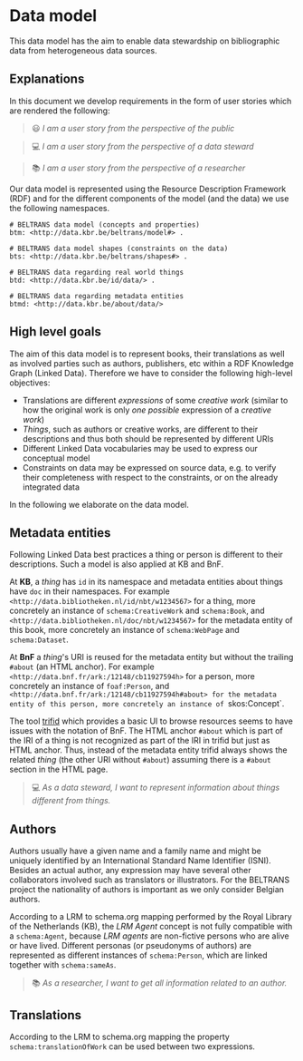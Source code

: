 # Data model

This data model has the aim to enable data stewardship on bibliographic data from heterogeneous data sources.

## Explanations

In this document we develop requirements in the form of user stories which are rendered the following:

> :smiley: *I am a user story from the perspective of the public*

> :computer: *I am a user story from the perspective of a data steward*

> :books: *I am a user story from the perspective of a researcher*

Our data model is represented using the Resource Description Framework (RDF)
and for the different components of the model (and the data) we use the following namespaces.

```
# BELTRANS data model (concepts and properties)
btm: <http://data.kbr.be/beltrans/model#> .

# BELTRANS data model shapes (constraints on the data)
bts: <http://data.kbr.be/beltrans/shapes#> .

# BELTRANS data regarding real world things
btd: <http://data.kbr.be/id/data/> .

# BELTRANS data regarding metadata entities
btmd: <http://data.kbr.be/about/data/>
```

## High level goals

The aim of this data model is to represent books, their translations as well as involved parties such as authors, publishers, etc within a RDF Knowledge Graph (Linked Data).
Therefore we have to consider the following high-level objectives:

* Translations are different *expressions* of some *creative work* (similar to how the original work is only *one possible* expression of a *creative work*)
* *Things*, such as authors or creative works, are different to their descriptions and thus both should be represented by different URIs
* Different Linked Data vocabularies may be used to express our conceptual model
* Constraints on data may be expressed on source data, e.g. to verify their completeness with respect to the constraints, or on the already integrated data

In the following we elaborate on the data model.

## Metadata entities

Following Linked Data best practices a thing or person is different to their descriptions.
Such a model is also applied at KB and BnF.

At **KB**, a *thing* has `id` in its namespace
and metadata entities about things have `doc` in their namespaces.
For example `<http://data.bibliotheken.nl/id/nbt/w1234567>` for a thing,
more concretely an instance of `schema:CreativeWork` and `schema:Book`,
and `<http://data.bibliotheken.nl/doc/nbt/w1234567>` for the metadata entity of this book,
more concretely an instance of `schema:WebPage` and `schema:Dataset`.

At **BnF** a *thing*'s URI is reused for the metadata entity
but without the trailing `#about` (an HTML anchor).
For example `<http://data.bnf.fr/ark:/12148/cb11927594h>` for a person,
more concretely an instance of `foaf:Person`,
and `<http://data.bnf.fr/ark:/12148/cb11927594h#about> for the metadata entity of this person,
more concretely an instance of `skos:Concept`.

The tool [trifid](https://github.com/zazuko/trifid) which provides a basic UI to browse resources seems to have issues with the notation of BnF.
The HTML anchor `#about` which is part of the IRI of a thing is not recognized
as part of the IRI in trifid but just as HTML anchor.
Thus, instead of the metadata entity trifid always shows the related *thing*
(the other URI without `#about`) assuming there is a `#about` section in the HTML page.

> :computer: *As a data steward, I want to represent information about things different from things.*

## Authors

Authors usually have a given name and a family name and might be uniquely identified by an International Standard Name Identifier (ISNI).
Besides an actual author, any expression may have several other collaborators involved
such as translators or illustrators.
For the BELTRANS project the nationality of authors is important
as we only consider Belgian authors.

According to a LRM to schema.org mapping performed by the Royal Library of the Netherlands (KB),
the *LRM Agent* concept is not fully compatible with a `schema:Agent`,
because *LRM agents* are non-fictive persons who are alive or have lived.
Different personas (or pseudonyms of authors) are represented as different instances of `schema:Person`,
which are linked together with `schema:sameAs`.


> :books: *As a researcher, I want to get all information related to an author.*

## Translations

According to the LRM to schema.org mapping the property `schema:translationOfWork` can be used between two expressions.
